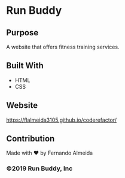 # Run Buddy

## Purpose
A website that offers fitness training services.

## Built With
* HTML
* CSS

## Website
https://flalmeida3105.github.io/coderefactor/

## Contribution
Made with ❤️ by Fernando Almeida

### ©️2019 Run Buddy, Inc 
